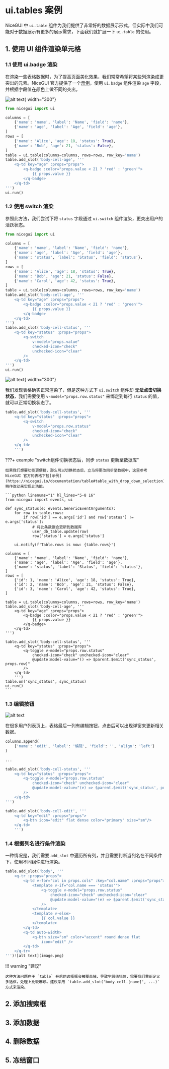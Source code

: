 # ui.tables 案例

NiceGUI 中 `ui.table` 组件为我们提供了非常好的数据展示形式，但实际中我们可能对于数据展示有更多的展示需求，下面我们就扩展一下 `ui.table` 的使用。

## 1. 使用 UI 组件渲染单元格

### 1.1 使用 ui.badge 渲染

在渲染一些表格数据时，为了提高页面美化效果，我们常常希望将某些列渲染成更突出的元素。NiceGUI 官方提供了一个[示例](https://nicegui.io/documentation/table#conditional_formatting)，使用 `ui.badge` 组件渲染 `age` 字段，并根据字段值在颜色上做不同的突出。

![alt text](https://mingminyu.github.io/images/20250607/43.png){ width="300"}

```python linenums="1" hl_lines="12-18" title="条件格式化"
from nicegui import ui

columns = [
    {'name': 'name', 'label': 'Name', 'field': 'name'},
    {'name': 'age', 'label': 'Age', 'field': 'age'},
]
rows = [
    {'name': 'Alice', 'age': 18, 'status': True},
    {'name': 'Bob', 'age': 21, 'status': False},
]
table = ui.table(columns=columns, rows=rows, row_key='name')
table.add_slot('body-cell-age', '''
    <q-td key="age" :props="props">
        <q-badge :color="props.value < 21 ? 'red' : 'green'">
            {{ props.value }}
        </q-badge>
    </q-td>
''')
ui.run()
```

### 1.2 使用 switch 渲染

参照此方法，我们尝试下将 `status` 字段通过 `ui.switch` 组件渲染，更突出用户的活跃状态。

```python linenums="1" hl_lines="21-29" title="ui.switch组件渲染status字段"
from nicegui import ui

columns = [
    {'name': 'name', 'label': 'Name', 'field': 'name'},
    {'name': 'age', 'label': 'Age', 'field': 'age'},
    {'name': 'status', 'label': 'Status', 'field': 'status'},
]
rows = [
    {'name': 'Alice', 'age': 18, 'status': True},
    {'name': 'Bob', 'age': 21, 'status': False},
    {'name': 'Carol', 'age': 42, 'status': True},
]
table = ui.table(columns=columns, rows=rows, row_key='name')
table.add_slot('body-cell-age', '''
    <q-td key="age" :props="props">
        <q-badge :color="props.value < 21 ? 'red' : 'green'">
            {{ props.value }}
        </q-badge>
    </q-td>
''')
table.add_slot('body-cell-status', '''
    <q-td key="status" :props="props">
        <q-switch 
            v-model="props.value"
            checked-icon="check" 
            unchecked-icon="clear"
        />
    </q-td>
''')
ui.run()
```

![alt text](https://mingminyu.github.io/images/20250607/39.png){ width="300"}

我们发现表格确实正常渲染了，但是这种方式下 `ui.switch` 组件却 **无法点击切换状态**，我们需要使用 `v-model="props.row.status"` 来绑定到每行 `status` 的值，就可以正常切换状态了。

```python linenums="1" hl_lines="4" title="ui.switch组件渲染status字段"
table.add_slot('body-cell-status', '''
    <q-td key="status" :props="props">
        <q-switch 
            v-model="props.row.status"
            checked-icon="check" 
            unchecked-icon="clear"
        />
    </q-td>
    ''')
```

???+ example "switch组件切换状态后，同步 `status` 更新至数据库"

    如果我们想要功能更便捷，那么可以切换状态后，立马将更改同步至数据中，这里参考 NiceGUI 官方的表格下拉[示例](https://nicegui.io/documentation/table#table_with_drop_down_selection)，稍作改动来实现此功能。

    ```python linenums="1" hl_lines="5-8 16"
    from nicegui import events, ui

    def sync_status(e: events.GenericEventArguments):
        for row in table.rows:
            if row['id'] == e.args['id'] and row['status'] != e.args['status']:
                # 将此条数据会更新到数据库
                user_db_table.update(row)
                row['status'] = e.args['status']
        
        ui.notify(f'Table.rows is now: {table.rows}')

    columns = [
        {'name': 'name', 'label': 'Name', 'field': 'name'},
        {'name': 'age', 'label': 'Age', 'field': 'age'},
        {'name': 'status', 'label': 'Status', 'field': 'status'},
    ]
    rows = [
        {'id': 1, 'name': 'Alice', 'age': 18, 'status': True},
        {'id': 2, 'name': 'Bob', 'age': 21, 'status': False},
        {'id': 3, 'name': 'Carol', 'age': 42, 'status': True},
    ]

    table = ui.table(columns=columns, rows=rows, row_key='name')
    table.add_slot('body-cell-age', '''
        <q-td key="age" :props="props">
            <q-badge :color="props.value < 21 ? 'red' : 'green'">
                {{ props.value }}
            </q-badge>
        </q-td>
    ''')

    table.add_slot('body-cell-status', '''
        <q-td key="status" :props="props">
            <q-toggle v-model="props.row.status" 
                checked-icon="check" unchecked-icon="clear" 
                @update:model-value="() => $parent.$emit('sync_status', props.row)"
            />
        </q-td>
        ''')
    table.on('sync_status', sync_status)
    ui.run()
    ```

### 1.3 编辑按钮

![alt text](https://mingminyu.github.io/images/20250607/44.png)

在很多用户列表页上，表格最后一列有编辑按钮，点击后可以出现弹窗来更新相关数据。

```python linenums="1"
columns.append(
    {'name': 'edit', 'label': '编辑', 'field': '', 'align': 'left'}
)

...

table.add_slot('body-cell-status', '''
    <q-td key="status" :props="props">
        <q-toggle v-model="props.row.status"
            checked-icon="check" unchecked-icon="clear"
            @update:model-value="(e) => $parent.$emit('sync_status', props.row)"
        />
    </q-td>
''')

table.add_slot('body-cell-edit', '''
    <q-td key="edit" :props="props">
        <q-btn icon="edit" flat dense color="primary" size="sm"/>
    </q-td>
    ''')
```

### 1.4 根据列名进行条件渲染

一种情况是，我们需要 `add_slot` 中遍历所有列，并且需要判断当列名在不同条件下，使用不同组件进行渲染。

```python linenums="1"
table.add_slot('body', '''
    <q-tr :props="props">
        <q-td v-for="col in props.cols" :key="col.name" :props="props">
            <template v-if="col.name === 'status'">
                <q-toggle v-model="props.row.status"
                    checked-icon="check" unchecked-icon="clear"
                    @update:model-value="(e) => $parent.$emit('sync_status', props.row)"
                />
            </template>
            <template v-else>
                {{ col.value }}
            </template>
        </q-td>
        <q-td auto-width>
            <q-btn size="sm" color="accent" round dense flat
                icon="edit" />
        </q-td>
    </q-tr>
''')![alt text](image.png)
```

!!! warning "建议"

    这种方法问题在于 `table` 开启的选择框会被覆盖掉，导致字段值错位，需要我们重新定义多选框，处理上比较麻烦。建议采用 `table.add_slot('body-cell-[name]', ...)` 方式来渲染。

## 2. 添加搜索框

## 3. 添加数据

## 4. 删除数据

## 5. 冻结窗口

